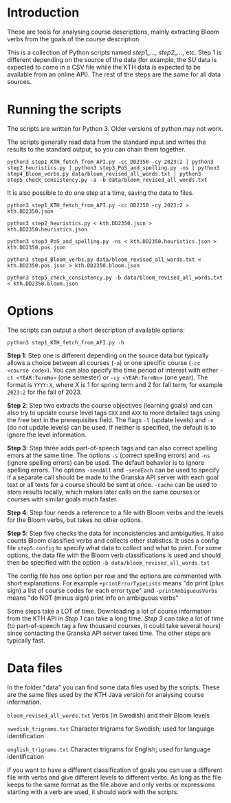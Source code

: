 # Introduction

These are tools for analysing course descriptions, mainly extracting
Bloom verbs from the goals of the course description.

This is a collection of Python scripts named *step1_...*, *step2_...*,
etc. Step 1 is different depending on the source of the data (for
example, the SU data is expected to come in a CSV file while the KTH
data is expected to be available from an online API). The rest of the
steps are the same for all data sources.

# Running the scripts

The scripts are written for Python 3. Older versions of python may not work.

The scripts generally read data from the standard input and writes the
results to the standard output, so you can chain them together.

```python3 step1_KTH_fetch_from_API.py -cc DD2350 -cy 2023:2 | python3 step2_heuristics.py | python3 step3_PoS_and_spelling.py -ns | python3 step4_Bloom_verbs.py data/bloom_revised_all_words.txt | python3 step5_check_consistency.py -a -b data/bloom_revised_all_words.txt```

It is also possible to do one step at a time, saving the data to files.

```python3 step1_KTH_fetch_from_API.py -cc DD2350 -cy 2023:2 > kth.DD2350.json```

```python3 step2_heuristics.py < kth.DD2350.json > kth.DD2350.heuristics.json```

```python3 step3_PoS_and_spelling.py -ns < kth.DD2350.heuristics.json > kth.DD2350.pos.json```

```python3 step4_Bloom_verbs.py data/bloom_revised_all_words.txt < kth.DD2350.pos.json > kth.DD2350.bloom.json```

```python3 step5_check_consistency.py -b data/bloom_revised_all_words.txt < kth.DD2350.bloom.json```

# Options

The scripts can output a short description of available options:

```python3 step1_KTH_fetch_from_API.py -h```


**Step 1**: Step one is different depending on the source data but
  typically allows a choice between all courses (`-a`) or one specific
  course (`-cc <course code>`). You can also specify the time period
  of interest with either `-ct <YEAR:TermNo>` (one semester) or `-cy
  <YEAR:TermNo>` (one year). The format is `YYYY:X`, where X is 1 for
  spring term and 2 for fall term, for example `2023:2` for the fall
  of 2023.

**Step 2**: Step two extracts the course objectives (learning goals)
  and can also try to update course level tags `GXX` and `AXX` to more
  detailed tags using the free text in the prerequisites field. The
  flags `-l` (update levels) and `-n` (do not update levels) can be
  used. If neither is specified, the default is to ignore the level
  information.

**Step 3**: Step three adds part-of-speech tags and can also correct
  spelling errors at the same time. The options `-s` (correct spelling
  errors) and `-ns` (ignore spelling errors) can be used. The default
  behavior is to ignore spelling errors. The options `-sendAll` and
  `-sendEach` can be used to specify if a separate call should be made
  to the Granska API server with each goal text or all texts for a
  course should be sent at once. `-cache` can be used to store results
  locally, which makes later calls on the same courses or courses with
  similar goals much faster.

**Step 4**: Step four needs a reference to a file with Bloom verbs and
  the levels for the Bloom verbs, but takes no other options.

**Step 5**: Step five checks the data for inconsistencies and
  ambiguities. It also counts Bloom classified verbs and collects
  other statistics. It uses a config file `step5.config` to specify
  what data to collect and what to print. For some options, the data
  file with the Bloom verb classifications is used and should then be
  specified with the option `-b data/bloom_revised_all_words.txt`

  The config file has one option per row and the options are commented
  with short explanations. For example `+printErrorTypeLists` means
  "do print (plus sign) a list of course codes for each error type"
  and `-printAmbiguousVerbs` means "do NOT (minus sign) print info on
  ambiguous verbs"

Some steps take a LOT of time. Downloading a lot of course information
from the KTH API in *Step 1* can take a long time. *Step 3* can take a
lot of time (to part-of-speech tag a few thousand courses, it could
take several hours) since contacting the Granska API server takes
time. The other steps are typically fast.

# Data files

In the folder "data" you can find some data files used by the
scripts. These are the same files used by the KTH Java version for
analysing course information.

`bloom_revised_all_words.txt`  Verbs (in Swedish) and their Bloom levels

`swedish_trigrams.txt`         Character trigrams for Swedish; used for language identification

`english_trigrams.txt`         Character trigrams for English; used for language identification

If you want to have a different classification of goals you can use a
different file with verbs and give different levels to different
verbs. As long as the file keeps to the same format as the file above
and only verbs or expressions starting with a verb are used, it should
work with the scripts.